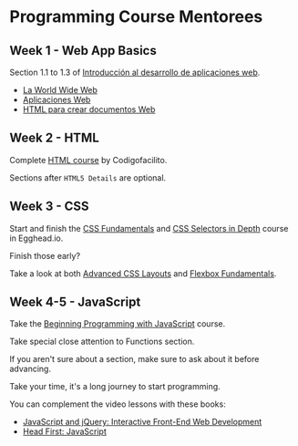# Programming Course Mentorees

## Week 1 - Web App Basics

Section 1.1 to 1.3 of [Introducción al desarrollo de aplicaciones web](https://www.edx.org/course/introduccion-al-desarrollo-de-aplicaciones-web-3).

- [La World Wide Web](https://courses.edx.org/courses/course-v1:UAMx+WebApp+1T2019a/courseware/8af1aaa9e32541d0857dc48674600ba9/1ced9159240f4d1585b158078b0dcbb3)
- [Aplicaciones Web](https://courses.edx.org/courses/course-v1:UAMx+WebApp+1T2019a/courseware/8af1aaa9e32541d0857dc48674600ba9/77ce82ee64b54c928cc1f00977b919a7)
- [HTML para crear documentos Web](https://courses.edx.org/courses/course-v1:UAMx+WebApp+1T2019a/courseware/8af1aaa9e32541d0857dc48674600ba9/ee51e121eb2f43a09ca8c26b4aa90220)

## Week 2 - HTML

Complete [HTML course](https://codigofacilito.com/cursos/HTML5) by Codigofacilito.

Sections after `HTML5 Details` are optional.

## Week 3 - CSS

Start and finish the [CSS Fundamentals](https://egghead.io/courses/css-fundamentals) and [CSS Selectors in Depth](https://egghead.io/courses/css-selectors-in-depth) course in Egghead.io.

Finish those early?

Take a look at both [Advanced CSS Layouts](https://egghead.io/courses/learn-advanced-css-layout-techniques) and [Flexbox Fundamentals](https://egghead.io/courses/flexbox-fundamentals).

## Week 4-5 - JavaScript

Take the [Beginning Programming with JavaScript](https://learning.oreilly.com/videos/beginning-programming-with/9781491917824) course.

Take special close attention to Functions section.

If you aren't sure about a section, make sure to ask about it before advancing.

Take your time, it's a long journey to start programming.

You can complement the video lessons with these books:

- [JavaScript and jQuery: Interactive Front-End Web Development](https://learning.oreilly.com/library/view/javascript-and-jquery/9781118531648/)
- [Head First: JavaScript](https://learning.oreilly.com/library/view/head-first-javascript/9781449340124/)
